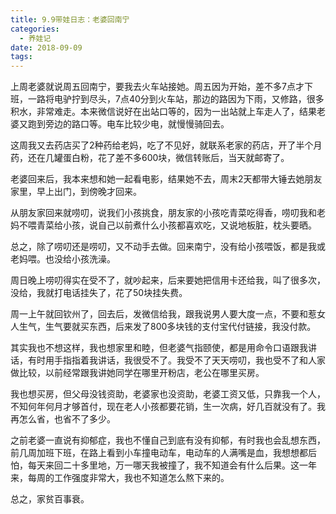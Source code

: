 ```yaml
---
title: 9.9带娃日志：老婆回南宁
categories:
  - 养娃记
date: 2018-09-09
tags:
---
```

上周老婆就说周五回南宁，要我去火车站接她。周五因为开始，差不多7点才下班，一路将电驴拧到尽头，7点40分到火车站，那边的路因为下雨，又修路，很多积水，非常难走。本来微信说好在出站口等的，因为一出站就上车走人了，结果老婆又跑到旁边的路口等。电车比较少电，就慢慢骑回去。
<!-- more -->

这周我又去药店买了2种药给老妈，吃了不见好，就联系老家的药店，开了半个月药，还在几罐蛋白粉，花了差不多600块，微信转账后，当天就邮寄了。  

老婆回来后，我本来想和她一起看电影，结果她不去，周末2天都带大锤去她朋友家里，早上出门，到傍晚才回来。

从朋友家回来就唠叨，说我们小孩挑食，朋友家的小孩吃青菜吃得香，唠叨我和老妈不喂青菜给小孩，说自己以前煮什么小孩都喜欢吃，又说地板脏，枕头要晒。

总之，除了唠叨还是唠叨，又不动手去做。回来南宁，没有给小孩喂饭，都是我或老妈喂。也没给小孩洗澡。

周日晚上唠叨得实在受不了，就吵起来，后来要她把信用卡还给我，叫了很多次，没给，我就打电话挂失了，花了50块挂失费。

周一上午就回钦州了，回去后，发微信给我，跟我说男人要大度一点，不要和惹女人生气，生气要就买东西，后来发了800多块钱的支付宝代付链接，我没付款。

其实我也不想这样，我也想家里和睦，但老婆气指颐使，都是用命令口语跟我讲话，有时用手指指着我讲话，我很受不了。我受不了天天唠叨，我也受不了和人家做比较，以前经常跟我讲她同学在哪里开粉店，老公在哪里买房。

我也想买房，但父母没钱资助，老婆家也没资助，老婆工资又低，只靠我一个人，不知何年何月才够首付，现在老人小孩都要花销，生一次病，好几百就没有了。我再怎么省，也省不了多少。

之前老婆一直说有抑郁症，我也不懂自己到底有没有抑郁，有时我也会乱想东西，前几周加班下班，在路上看到小车撞电动车，电动车的人满嘴是血，我想想都后怕，每天来回二十多里地，万一哪天我被撞了，我不知道会有什么后果。这一年来，每周的工作强度非常大，我也不知道怎么熬下来的。

总之，家贫百事衰。
